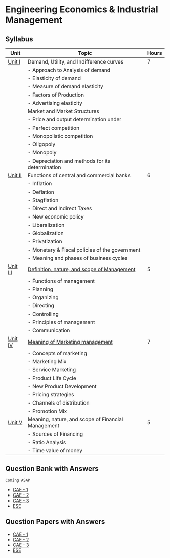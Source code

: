 # Engineering Economics & Industrial Management

## **Syllabus**

| Unit   | Topic                                               | Hours |
| ------ | --------------------------------------------------- | ----- |
| [Unit I](#) | Demand, Utility, and Indifference curves        | 7     |
|        | - Approach to Analysis of demand                    |       |
|        | - Elasticity of demand                              |       |
|        | - Measure of demand elasticity                      |       |
|        | - Factors of Production                             |       |
|        | - Advertising elasticity                            |       |
|        | Market and Market Structures                        |       |
|        | - Price and output determination under            |       |
|        |   - Perfect competition                             |       |
|        |   - Monopolistic competition                        |       |
|        |   - Oligopoly                                       |       |
|        |   - Monopoly                                       |       |
|        | - Depreciation and methods for its determination    |       |
| [Unit II](#) | Functions of central and commercial banks    | 6     |
|        | - Inflation                                         |       |
|        | - Deflation                                        |       |
|        | - Stagflation                                      |       |
|        | - Direct and Indirect Taxes                        |       |
|        | - New economic policy                              |       |
|        | - Liberalization                                   |       |
|        | - Globalization                                    |       |
|        | - Privatization                                    |       |
|        | - Monetary & Fiscal policies of the government     |       |
|        | - Meaning and phases of business cycles             |       |
| [Unit III](Unit3.md) | [Definition, nature, and scope of Management](Unit3.md) | 5     |
|        | - Functions of management                          |       |
|        |   - Planning                                       |       |
|        |   - Organizing                                     |       |
|        |   - Directing                                      |       |
|        |   - Controlling                                    |       |
|        | - Principles of management                         |       |
|        | - Communication                                    |       |
| [Unit IV](Unit4.md) | [Meaning of Marketing management](Unit4.md)               | 7     |
|        | - Concepts of marketing                            |       |
|        | - Marketing Mix                                    |       |
|        | - Service Marketing                                |       |
|        | - Product Life Cycle                               |       |
|        | - New Product Development                          |       |
|        | - Pricing strategies                                |       |
|        | - Channels of distribution                         |       |
|        | - Promotion Mix                                    |       |
| [Unit V](#) | Meaning, nature, and scope of Financial Management | 5 |
|        | - Sources of Financing                             |       |
|        | - Ratio Analysis                                   |       |
|        | - Time value of money                              |       |

## Question Bank with Answers
    Coming ASAP
- [CAE - 1](EEIM-CAE-1-Question-Bank.md)
- [CAE - 2](EEIM-CAE-2-Question-Bank.md)
- [CAE - 3]()
- [ESE]()

## Question Papers with Answers
- [CAE - 1]()
- [CAE - 2]()
- [CAE - 3]()
- [ESE]()
